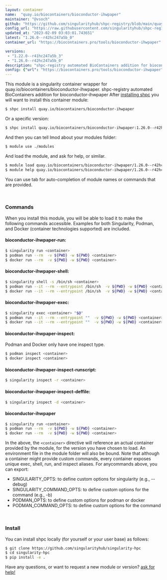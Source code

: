 ```yaml
---
layout: container
name:  "quay.io/biocontainers/bioconductor-ihwpaper"
maintainer: "@vsoch"
github: "https://github.com/singularityhub/shpc-registry/blob/main/quay.io/biocontainers/bioconductor-ihwpaper/container.yaml"
config_url: "https://raw.githubusercontent.com/singularityhub/shpc-registry/main/quay.io/biocontainers/bioconductor-ihwpaper/container.yaml"
updated_at: "2023-02-09 03:03:01.743651"
latest: "1.26.0--r42hc247a5b_0"
container_url: "https://biocontainers.pro/tools/bioconductor-ihwpaper"

versions:
 - "1.22.0--r41hc247a5b_3"
 - "1.26.0--r42hc247a5b_0"
description: "shpc-registry automated BioContainers addition for bioconductor-ihwpaper"
config: {"url": "https://biocontainers.pro/tools/bioconductor-ihwpaper", "maintainer": "@vsoch", "description": "shpc-registry automated BioContainers addition for bioconductor-ihwpaper", "latest": {"1.26.0--r42hc247a5b_0": "sha256:be22946a3a16ebf4f7f15f306fb5fe1a8fe82583e618d82bda8f5c0587611a01"}, "tags": {"1.22.0--r41hc247a5b_3": "sha256:899941e3143bd2b9b80e43444383dd640d5df975e39e80087aceacc8cb0459de", "1.26.0--r42hc247a5b_0": "sha256:be22946a3a16ebf4f7f15f306fb5fe1a8fe82583e618d82bda8f5c0587611a01"}, "docker": "quay.io/biocontainers/bioconductor-ihwpaper"}
---
```


This module is a singularity container wrapper for quay.io/biocontainers/bioconductor-ihwpaper.
shpc-registry automated BioContainers addition for bioconductor-ihwpaper
After [installing shpc](#install) you will want to install this container module:


```bash
$ shpc install quay.io/biocontainers/bioconductor-ihwpaper
```

Or a specific version:

```bash
$ shpc install quay.io/biocontainers/bioconductor-ihwpaper:1.26.0--r42hc247a5b_0
```

And then you can tell lmod about your modules folder:

```bash
$ module use ./modules
```

And load the module, and ask for help, or similar.

```bash
$ module load quay.io/biocontainers/bioconductor-ihwpaper/1.26.0--r42hc247a5b_0
$ module help quay.io/biocontainers/bioconductor-ihwpaper/1.26.0--r42hc247a5b_0
```

You can use tab for auto-completion of module names or commands that are provided.

<br>

### Commands

When you install this module, you will be able to load it to make the following commands accessible.
Examples for both Singularity, Podman, and Docker (container technologies supported) are included.

#### bioconductor-ihwpaper-run:

```bash
$ singularity run <container>
$ podman run --rm  -v ${PWD} -w ${PWD} <container>
$ docker run --rm  -v ${PWD} -w ${PWD} <container>
```

#### bioconductor-ihwpaper-shell:

```bash
$ singularity shell -s /bin/sh <container>
$ podman run --it --rm --entrypoint /bin/sh  -v ${PWD} -w ${PWD} <container>
$ docker run --it --rm --entrypoint /bin/sh  -v ${PWD} -w ${PWD} <container>
```

#### bioconductor-ihwpaper-exec:

```bash
$ singularity exec <container> "$@"
$ podman run --it --rm --entrypoint ""  -v ${PWD} -w ${PWD} <container> "$@"
$ docker run --it --rm --entrypoint ""  -v ${PWD} -w ${PWD} <container> "$@"
```

#### bioconductor-ihwpaper-inspect:

Podman and Docker only have one inspect type.

```bash
$ podman inspect <container>
$ docker inspect <container>
```

#### bioconductor-ihwpaper-inspect-runscript:

```bash
$ singularity inspect -r <container>
```

#### bioconductor-ihwpaper-inspect-deffile:

```bash
$ singularity inspect -d <container>
```



#### bioconductor-ihwpaper

```bash
$ singularity run <container>
$ podman run --rm  -v ${PWD} -w ${PWD} <container>
$ docker run --rm  -v ${PWD} -w ${PWD} <container>
```


In the above, the `<container>` directive will reference an actual container provided
by the module, for the version you have chosen to load. An environment file in the
module folder will also be bound. Note that although a container
might provide custom commands, every container exposes unique exec, shell, run, and
inspect aliases. For anycommands above, you can export:

 - SINGULARITY_OPTS: to define custom options for singularity (e.g., --debug)
 - SINGULARITY_COMMAND_OPTS: to define custom options for the command (e.g., -b)
 - PODMAN_OPTS: to define custom options for podman or docker
 - PODMAN_COMMAND_OPTS: to define custom options for the command

<br>

### Install

You can install shpc locally (for yourself or your user base) as follows:

```bash
$ git clone https://github.com/singularityhub/singularity-hpc
$ cd singularity-hpc
$ pip install -e .
```

Have any questions, or want to request a new module or version? [ask for help!](https://github.com/singularityhub/singularity-hpc/issues)